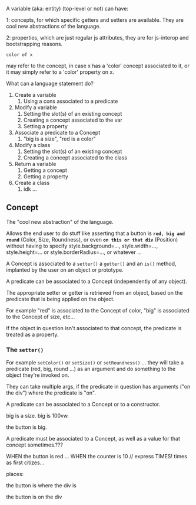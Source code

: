 A variable (aka: entity) (top-level or not) can have:

1: concepts, for which specific getters and setters are available. They are cool new abstractions of the language.

2: properties, which are just regular js attributes, they are for js-interop and bootstrapping reasons.

```
color of x
```

may refer to the concept, in case x has a 'color' concept associated to it, or it may simply refer to a 'color' property on x.


What can a language statement do?

1. Create a variable
    1. Using a cons associated to a predicate
1. Modify a variable
    1. Setting the slot(s) of an existing concept
    1. Creating a concept associated to the var
    1. Setting a property
1. Associate a predicate to a Concept
    1. "big is a size", "red is a color"
1. Modify a class
    1. Setting the slot(s) of an existing concept
    1. Creating a concept associated to the class
1. Return a variable
    1. Getting a concept
    1. Getting a property
1. Create a class
    1. idk ...


## Concept

The "cool new abstraction" of the language. 

Allows the end user to do stuff like asserting that a button is **`red, big and round`** (Color, Size, Roundness), or even **`on this or that div`** (Position) without having to specify style.background=..., style.width=..., style.height=... or style.borderRadius=..., or whatever ...

A Concept is associated to a `setter()` a `getter()` and an `is()` method, implanted by the user on an object or prototype.

A predicate can be associated to a Concept (independently of any object).

The appropriate setter or getter is retrieved from an object, based on the predicate that is being applied on the object. 

For example "red" is associated to the Concept of color, "big" is associated to the Concept of size, etc...

If the object in question isn't associated to that concept, the predicate is treated as a property.


### The `setter()`

For example `setColor()` or `setSize()` or `setRoundness()` ... they will take a predicate (red, big, round ...) as an argument and do something to the object they're invoked on.

They can take multiple args, if the predicate in question has arguments ("on the div") where the predicate is "on".



A predicate can be associated to a Concept or to a constructor.


big is a size.
big is 100vw.

the button is big.



A predicate must be associated to a Concept, as well as a value for that concept sometimes.???



WHEN the button is red ... WHEN the counter is 10 // express TIMES! times as first citizes...

places:

the button is where the div is

the button is on the div







